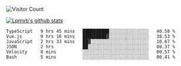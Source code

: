 ![Visitor Count](https://profile-counter.glitch.me/Lpmvb/count.svg)

[![Lpmvb's github stats](https://github-readme-stats.vercel.app/api?username=lpmvb&show_icons=true&title_color=fff&icon_color=79ff97&text_color=9f9f9f&bg_color=151515)](https://github.com/anuraghazra/github-readme-stats)

<!--
Here are some ideas to get you started:

- 🔭 I’m currently working on ...
- 🌱 I’m currently learning ...
- 👯 I’m looking to collaborate on ...
- 🤔 I’m looking for help with ...
- 💬 Ask me about ...
- 📫 How to reach me: ...
- 😄 Pronouns: ...
- ⚡ Fun fact: ...
-->

<!--START_SECTION:waka-->

```text
TypeScript   9 hrs 45 mins   ██████████░░░░░░░░░░░░░░░   40.58 %
Vue.js       9 hrs 16 mins   █████████▓░░░░░░░░░░░░░░░   38.53 %
JavaScript   2 hrs 33 mins   ██▓░░░░░░░░░░░░░░░░░░░░░░   10.67 %
JSON         2 hrs           ██░░░░░░░░░░░░░░░░░░░░░░░   08.37 %
Velocity     8 mins          ░░░░░░░░░░░░░░░░░░░░░░░░░   00.57 %
Bash         5 mins          ░░░░░░░░░░░░░░░░░░░░░░░░░   00.41 %
```

<!--END_SECTION:waka-->
